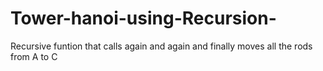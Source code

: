 # Tower-hanoi-using-Recursion-
Recursive funtion that calls again and again and finally moves all the rods from A to C
